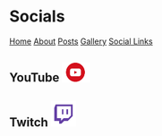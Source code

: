 # Socials
[Home](index.md)  [About](about.md)  [Posts](posts.md)  [Gallery](gallery.md)  [Social Links](socials.md)

## YouTube <img src="/resources/yt.png" alt="drawing" width="50"/>

## Twitch <img src="/resources/twitch.png" alt="drawing" width="45"/>

